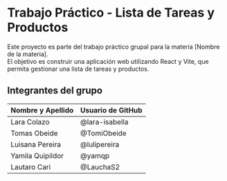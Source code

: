 # Trabajo Práctico - Lista de Tareas y Productos

Este proyecto es parte del trabajo práctico grupal para la materia [Nombre de la materia].  
El objetivo es construir una aplicación web utilizando React y Vite, que permita gestionar una lista de tareas y productos.

##  Integrantes del grupo

| Nombre y Apellido      | Usuario de GitHub     |
|------------------------|-----------------------|
|       Lara Colazo      | @lara-isabella        |
|      Tomas Obeide      | @TomiObeide           |
|     Luisana Pereira    | @lulipereira          |
|     Yamila Quipildor   | @yamqp                |
|      Lautaro Cari      | @LauchaS2             |

